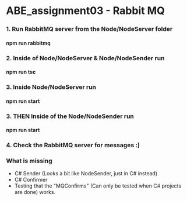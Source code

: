 # ABE_assignment03 - Rabbit MQ

### 1. Run RabbitMQ server from the Node/NodeServer folder

#### npm run rabbitmq

### 2. Inside of Node/NodeServer & Node/NodeSender run

#### npm run tsc

### 3. Inside Node/NodeServer run

#### npm run start

### 3. THEN Inside of the Node/NodeSender run

#### npm run start

### 4. Check the RabbitMQ server for messages :)

### What is missing

- C# Sender (Looks a bit like NodeSender, just in C# instead)
- C# Confirmer
- Testing that the "MQConfirms" (Can only be tested when C# projects are done) works.
